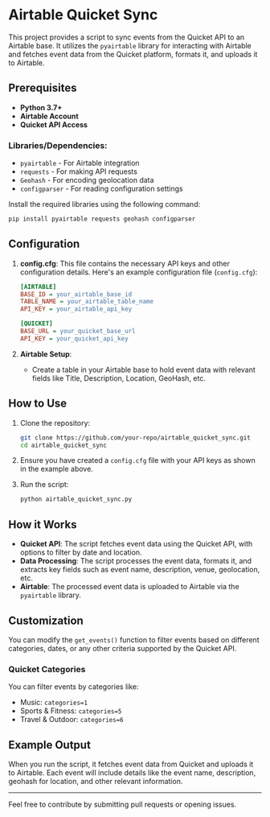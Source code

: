 # Airtable Quicket Sync

This project provides a script to sync events from the Quicket API to an Airtable base. It utilizes the `pyairtable` library for interacting with Airtable and fetches event data from the Quicket platform, formats it, and uploads it to Airtable.

## Prerequisites

- **Python 3.7+**
- **Airtable Account**
- **Quicket API Access**

### Libraries/Dependencies:

- `pyairtable` - For Airtable integration
- `requests` - For making API requests
- `Geohash` - For encoding geolocation data
- `configparser` - For reading configuration settings

Install the required libraries using the following command:

```bash
pip install pyairtable requests geohash configparser
```

## Configuration

1. **config.cfg**:
   This file contains the necessary API keys and other configuration details. Here's an example configuration file (`config.cfg`):

   ```ini
   [AIRTABLE]
   BASE_ID = your_airtable_base_id
   TABLE_NAME = your_airtable_table_name
   API_KEY = your_airtable_api_key

   [QUICKET]
   BASE_URL = your_quicket_base_url
   API_KEY = your_quicket_api_key
   ```

2. **Airtable Setup**:
   - Create a table in your Airtable base to hold event data with relevant fields like Title, Description, Location, GeoHash, etc.

## How to Use

1. Clone the repository:

   ```bash
   git clone https://github.com/your-repo/airtable_quicket_sync.git
   cd airtable_quicket_sync
   ```

2. Ensure you have created a `config.cfg` file with your API keys as shown in the example above.

3. Run the script:

   ```bash
   python airtable_quicket_sync.py
   ```

## How it Works

- **Quicket API**: The script fetches event data using the Quicket API, with options to filter by date and location.
- **Data Processing**: The script processes the event data, formats it, and extracts key fields such as event name, description, venue, geolocation, etc.
- **Airtable**: The processed event data is uploaded to Airtable via the `pyairtable` library.

## Customization

You can modify the `get_events()` function to filter events based on different categories, dates, or any other criteria supported by the Quicket API.

### Quicket Categories

You can filter events by categories like:
- Music: `categories=1`
- Sports & Fitness: `categories=5`
- Travel & Outdoor: `categories=6`

## Example Output

When you run the script, it fetches event data from Quicket and uploads it to Airtable. Each event will include details like the event name, description, geohash for location, and other relevant information.

---

Feel free to contribute by submitting pull requests or opening issues.


